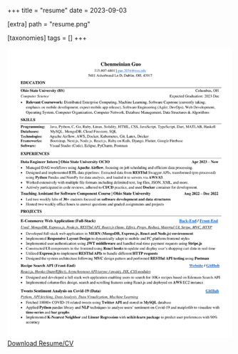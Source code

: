 +++
title = "resume"
date = 2023-09-03

[extra]
path = "resume.png"

[taxonomies]
tags = []
+++

![resume](resume.png)
<a href="{{ page.extra.path }}" download="MyResume.png" class="download-btn">Download Resume/CV</a>
